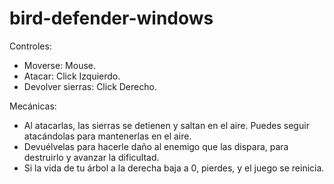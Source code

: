 # bird-defender-windows

Controles:
- Moverse: Mouse.
- Atacar: Click Izquierdo.
- Devolver sierras: Click Derecho.

Mecánicas:
- Al atacarlas, las sierras se detienen y saltan en el aire. Puedes seguir atacándolas para mantenerlas en el aire.
- Devuélvelas para hacerle daño al enemigo que las dispara, para destruirlo y avanzar la dificultad.
- Si la vida de tu árbol a la derecha baja a 0, pierdes, y el juego se reinicia.
